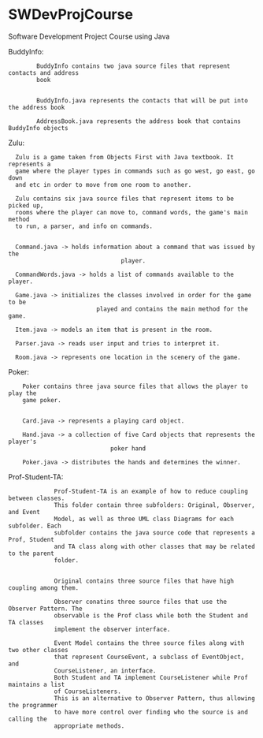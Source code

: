 SWDevProjCourse
===============

Software Development Project Course using Java


BuddyInfo:

            BuddyInfo contains two java source files that represent contacts and address
            book
            
            
            BuddyInfo.java represents the contacts that will be put into the address book
            
            AddressBook.java represents the address book that contains BuddyInfo objects
            

Zulu:

      Zulu is a game taken from Objects First with Java textbook. It represents a
      game where the player types in commands such as go west, go east, go down 
      and etc in order to move from one room to another.
      
      Zulu contains six java source files that represent items to be picked up, 
      rooms where the player can move to, command words, the game's main method
      to run, a parser, and info on commands.
      
      
      Command.java -> holds information about a command that was issued by the 
      								player.
      
      CommandWords.java -> holds a list of commands available to the player.
      
      Game.java -> initializes the classes involved in order for the game to be 
      						 played and contains the main method for the game.
      
      Item.java -> models an item that is present in the room.
      
      Parser.java -> reads user input and tries to interpret it.
      
      Room.java -> represents one location in the scenery of the game.
      

Poker:

        Poker contains three java source files that allows the player to play the 
        game poker.
        
        
        Card.java -> represents a playing card object.
        
        Hand.java -> a collection of five Card objects that represents the player's 
        						 poker hand
        
        Poker.java -> distributes the hands and determines the winner.
        

Prof-Student-TA:

                 Prof-Student-TA is an example of how to reduce coupling between classes.
                 This folder contain three subfolders: Original, Observer, and Event
                 Model, as well as three UML class Diagrams for each subfolder. Each
                 subfolder contains the java source code that represents a Prof, Student
                 and TA class along with other classes that may be related to the parent
                 folder.
                 
                 
                 Original contains three source files that have high coupling among them.
                 
                 Observer conatins three source files that use the Observer Pattern. The
                 observable is the Prof class while both the Student and TA classes
                 implement the observer interface.
                 
                 Event Model contains the three source files along with two other classes
                 that represent CourseEvent, a subclass of EventObject, and
                 CourseListener, an interface.
                 Both Student and TA implement CourseListener while Prof maintains a list
                 of CourseListeners.
                 This is an alternative to Observer Pattern, thus allowing the programmer
                 to have more control over finding who the source is and calling the
                 appropriate methods.
                 
